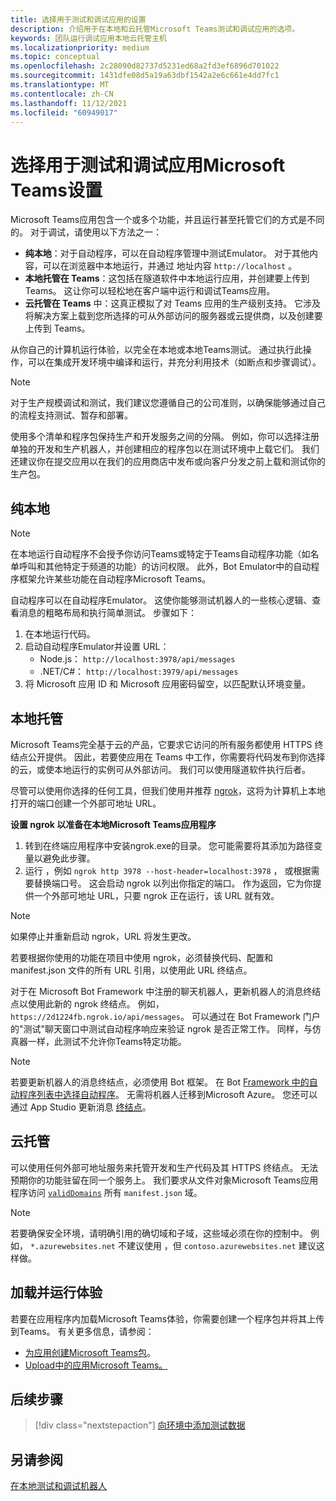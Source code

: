 ```yaml
---
title: 选择用于测试和调试应用的设置
description: 介绍用于在本地和云托管Microsoft Teams测试和调试应用的选项。
keywords: 团队运行调试应用本地云托管主机
ms.localizationpriority: medium
ms.topic: conceptual
ms.openlocfilehash: 2c28090d82737d5231ed68a2fd3ef6896d701022
ms.sourcegitcommit: 1431dfe08d5a19a63dbf1542a2e6c661e4dd7fc1
ms.translationtype: MT
ms.contentlocale: zh-CN
ms.lasthandoff: 11/12/2021
ms.locfileid: "60949017"
---
```

# <a name="choose-a-setup-to-test-and-debug-your-microsoft-teams-app"></a>选择用于测试和调试应用Microsoft Teams设置

Microsoft Teams应用包含一个或多个功能，并且运行甚至托管它们的方式是不同的。 对于调试，请使用以下方法之一：

* **纯本地**：对于自动程序，可以在自动程序管理中测试Emulator。 对于其他内容，可以在浏览器中本地运行，并通过 地址内容 `http://localhost` 。
* **本地托管在 Teams**：这包括在隧道软件中本地运行应用，并创建要上传到 [](~/concepts/build-and-test/apps-package.md)Teams。 [](~/concepts/deploy-and-publish/apps-upload.md) 这让你可以轻松地在客户端中运行和调试Teams应用。
* **云托管在 Teams** 中：这真正模拟了对 Teams 应用的生产级别支持。 它涉及将解决方案上载到您所选择的可从外部访问的服务器或云提供商，以及创建要[](~/concepts/build-and-test/apps-package.md)上传到 Teams。 [](~/concepts/deploy-and-publish/apps-upload.md)

从你自己的计算机运行体验，以完全在本地或本地Teams测试。 通过执行此操作，可以在集成开发环境中编译和运行，并充分利用技术（如断点和步骤调试）。

> [!NOTE]
> 对于生产规模调试和测试，我们建议您遵循自己的公司准则，以确保能够通过自己的流程支持测试、暂存和部署。

使用多个清单和程序包保持生产和开发服务之间的分隔。 例如，你可以选择注册单独的开发和生产机器人，并创建相应的程序包以在测试环境中上载它们。 我们还建议你在提交应用以在我们的应用商店中发布或向客户分发之前上载和测试你的生产包。

## <a name="purely-local"></a>纯本地

> [!NOTE]
> 在本地运行自动程序不会授予你访问Teams或特定于Teams自动程序功能（如名单呼叫和其他特定于频道的功能）的访问权限。 此外，Bot Emulator中的自动程序框架允许某些功能在自动程序Microsoft Teams。

自动程序可以在自动程序Emulator。 这使你能够测试机器人的一些核心逻辑、查看消息的粗略布局和执行简单测试。 步骤如下：

1. 在本地运行代码。
2. 启动自动程序Emulator并设置 URL：
   * Node.js： `http://localhost:3978/api/messages`
   * .NET/C#： `http://localhost:3979/api/messages`
3. 将 Microsoft 应用 ID 和 Microsoft 应用密码留空，以匹配默认环境变量。

## <a name="locally-hosted"></a>本地托管

Microsoft Teams完全基于云的产品，它要求它访问的所有服务都使用 HTTPS 终结点公开提供。 因此，若要使应用在 Teams 中工作，你需要将代码发布到你选择的云，或使本地运行的实例可从外部访问。 我们可以使用隧道软件执行后者。

尽管可以使用你选择的任何工具，但我们使用并推荐 [ngrok](https://ngrok.com/download)，这将为计算机上本地打开的端口创建一个外部可地址 URL。 

**设置 ngrok 以准备在本地Microsoft Teams应用程序**

1. 转到在终端应用程序中安装ngrok.exe的目录。 您可能需要将其添加为路径变量以避免此步骤。
2. 运行 ，例如 `ngrok http 3978 --host-header=localhost:3978` ， 或根据需要替换端口号。
   这会启动 ngrok 以列出你指定的端口。 作为返回，它为你提供一个外部可地址 URL，只要 ngrok 正在运行，该 URL 就有效。

> [!NOTE]
> 如果停止并重新启动 ngrok，URL 将发生更改。

若要根据你使用的功能在项目中使用 ngrok，必须替换代码、配置和 manifest.json 文件的所有 URL 引用，以使用此 URL 终结点。

对于在 Microsoft Bot Framework 中注册的聊天机器人，更新机器人的消息终结点以使用此新的 ngrok 终结点。 例如，`https://2d1224fb.ngrok.io/api/messages`。 可以通过在 Bot Framework 门户的"测试"聊天窗口中测试自动程序响应来验证 ngrok 是否正常工作。 同样，与仿真器一样，此测试不允许你Teams特定功能。

> [!NOTE]
> 若要更新机器人的消息终结点，必须使用 Bot 框架。 在 Bot [Framework 中的自动程序列表中选择自动程序](https://dev.botframework.com/bots)。 无需将机器人迁移到Microsoft Azure。 您还可以通过 App Studio 更新消息 [终结点](~/concepts/build-and-test/app-studio-overview.md)。

## <a name="cloud-hosted"></a>云托管

可以使用任何外部可地址服务来托管开发和生产代码及其 HTTPS 终结点。 无法预期你的功能驻留在同一个服务上。 我们要求从文件对象Microsoft Teams应用程序访问 [`validDomains`](~/resources/schema/manifest-schema.md#validdomains) 所有 `manifest.json` 域。

> [!NOTE]
> 若要确保安全环境，请明确引用的确切域和子域，这些域必须在你的控制中。 例如， `*.azurewebsites.net` 不建议使用 ，但 `contoso.azurewebsites.net` 建议这样做。

## <a name="load-and-run-your-experience"></a>加载并运行体验

若要在应用程序内加载Microsoft Teams体验，你需要创建一个程序包并将其上传到Teams。 有关更多信息，请参阅：

* [为应用创建Microsoft Teams包](~/concepts/build-and-test/apps-package.md)。
* [Upload中的应用Microsoft Teams。](~/concepts/deploy-and-publish/apps-upload.md)

## <a name="next-step"></a>后续步骤

> [!div class="nextstepaction"] 
> [向环境中添加测试数据](~/concepts/build-and-test/test-data.md)

## <a name="see-also"></a>另请参阅

[在本地测试和调试机器人](../../bots/how-to/debug/locally-with-an-ide.md#test-and-debug-your-bot-locally)
